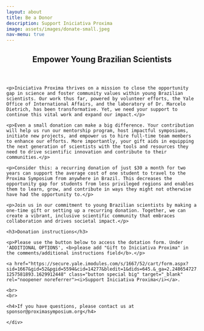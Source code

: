 ```yaml
---
layout: about
title: Be a Donor
description: Support Iniciativa Proxima
image: assets/images/donate-small.jpeg
nav-menu: true
---
```


<!-- Main -->
<div id="main" class="alt">

<!-- One -->
<section id="one">
	<div class="inner">
		<header class="major">
			<h1>Empower Young Brazilian Scientists</h1>
		</header>

	<p>Iniciativa Proxima thrives on a mission to close the opportunity gap in science and foster community values within young Brazilian scientists. Our work thus far, powered by volunteer efforts, the Yale Office of International Affairs, and the laboratory of Dr. Marcelo Dietrich, has been transformative. Yet, we need your support to continue this vital work and expand our impact.</p>

	<p>Even a small donation can make a big difference. Your contribution will help us run our mentorship program, host impactful symposiums, initiate new projects, and empower us to hire full-time team members to enhance our efforts. More importantly, your gift aids in equipping the next generation of scientists with the tools and resources they need to drive scientific innovation and contribute to their communities.</p>

	<p>Consider this: a recurring donation of just $30 a month for two years can support the average cost of one student to travel to the Proxima Symposium from anywhere in Brazil. This decreases the opportunity gap for students from less privileged regions and enables them to learn, grow, and contribute in ways they might not otherwise have had the opportunity to.</p>

	<p>Join us in our commitment to young Brazilian scientists by making a one-time gift or setting up a recurring donation. Together, we can create a vibrant, inclusive scientific community that embraces collaboration and drives societal impact.</p>

	<h3>Donation instructions</h3>

	<p>Please use the button below to access the dotation form. Under 'ADDITIONAL OPTIONS', <b>please add "Gift to Iniciativa Proxima" in the comments/additional instructions field</b>.</p>

	<a href="https://secure.yale.imodules.com/s/1667/52/cart/form.aspx?sid=1667&gid=52&pgid=5594&cid=14277&bledit=1&dids=645.&_ga=2.248654727.1827790529.1685539200-1257581893.1629912448" class="button special big" target="_blank" rel="noopener noreferrer"><i>Support Iniciativa Proxima</i></a>.
	
	<br>
	<br>

	<h4>If you have questions, please contact us at sponsor@proximasymposium.org</h4>

	</div>
</section>
</div>
















